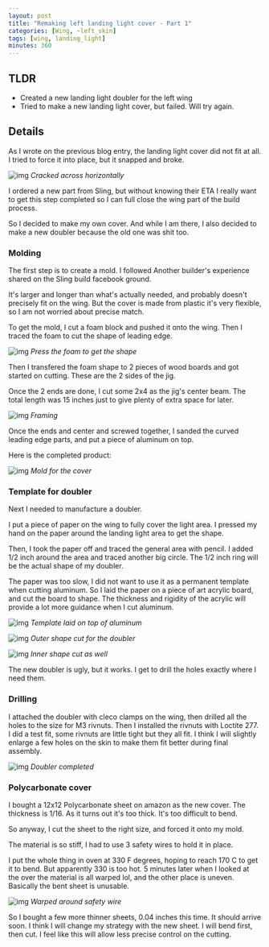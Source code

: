 ```yaml
---
layout: post
title: "Remaking left landing light cover - Part 1"
categories: [Wing, ~left_skin]
tags: [wing, landing_light]
minutes: 360
---
```


## TLDR

- Created a new landing light doubler for the left wing
- Tried to make a new landing light cover, but failed. Will try again.

## Details

As I wrote on the previous blog entry, the landing light cover did not fit at all. I tried to force it into place, but it snapped and broke.

![img](https://lh3.googleusercontent.com/pw/AP1GczMXzFKE20nKQWanhAk5SBsX3jCIKsNwCFaRUzTHMm33mjluW4rhvc7pYsCwYuLHP28RwbLsNe7nfGg_Hwz1FisC6xGlOVXKyE9S6wjn9lBqexVqwTYgjXG5IG-vbMvoDMim5lwCKicdqHBltuG5kALjCQ=w2328-h3092-s-no-gm?authuser=0)
_Cracked across horizontally_

I ordered a new part from Sling, but without knowing their ETA I really want to get this step completed so I can full close the wing part of the build process.

So I decided to make my own cover. And while I am there, I also decided to make a new doubler because the old one was shit too.

### Molding

The first step is to create a mold. I followed Another builder's experience shared on the Sling build facebook ground.

It's larger and longer than what's actually needed, and probably doesn't precisely fit on the wing. But the cover is made from plastic it's very flexible, so I am not worried about precise match.

To get the mold, I cut a foam block and pushed it onto the wing. Then I traced the foam to cut the shape of leading edge.

![img](https://lh3.googleusercontent.com/pw/AP1GczO9OdAwiH6QyYV9B9bVDuzz8ZTHGIHfkZWHQJmc1PoV4gQ-ks-q1s5hfUeWnWMG7DBzY2s2Xf8G6OjsEzWnGTXqpR1jcsnLkhNw3ktcjE1xo9CwVTn83W0CnMPB4T-xjT_IaXfWf2iR61rSDeIir4RyEg=w4080-h3072-s-no-gm?authuser=0)
_Press the foam to get the shape_

Then I transfered the foam shape to 2 pieces of wood boards and got started on cutting. These are the 2 sides of the jig.

Once the 2 ends are done, I cut some 2x4 as the jig's center beam. The total length was 15 inches just to give plenty of extra space for later.

![img](https://lh3.googleusercontent.com/pw/AP1GczPszHeTAxHBsvt7lb6Ewr-XNT4CaXZpFN8hR4Y3tnEnqKQPkC9LDW0jwrwKatQGZMABK036De47YqLvi1lW5pVamgUhX9F6nMb8zIjenlLx-F5LJINjh5RVRiihtRdwG_ZCSC4RCro-kQRuJlQ0Sejezg=w4080-h3072-s-no-gm?authuser=0)
_Framing_

Once the ends and center and screwed together, I sanded the curved leading edge parts, and put a piece of aluminum on top.

Here is the completed product:

![img](https://lh3.googleusercontent.com/pw/AP1GczOSo50jHZL5DyiEgvhYAjWf9F0OwZta0y-hKB3S0r88dJjippNd_BRWrmv8uPMLwB7CTuUUgxw0KIcc9aM-UWWNQWnZK9SO0KBcz3Gyxgb9LB_cQm2ld_Rgjt3lh-BQ34YnxcSk70cIk1fnPdWzHdKu8w=w4080-h3072-s-no-gm?authuser=0)
_Mold for the cover_

### Template for doubler

Next I needed to manufacture a doubler.

I put a piece of paper on the wing to fully cover the light area. I pressed my hand on the paper around the landing light area to get the shape.

Then, I took the paper off and traced the general area with pencil. I added 1/2 inch around the area and traced another big circle. The 1/2 inch ring will be the actual shape of my doubler.

The paper was too slow, I did not want to use it as a permanent template when cutting aluminum. So I laid the paper on a piece of art acrylic board, and cut the board to shape. The thickness and rigidity of the acrylic will provide a lot more guidance when I cut aluminum.

![img](https://lh3.googleusercontent.com/pw/AP1GczNr-PhRSUvJXig_LUAcgdVfqQkSWbdPvA0rA-EnjwbZVbRb0juQQSiSJvQfR-EW3_tlFjrdnWyLpTFBV_yS4JJ_ADL9Jr0r5xbrHyUtq8v2-WD_olvjMCdAQnxcvKkwlhDQ1tUdPkeGGGjI0sqM-m8w8g=w4080-h3072-s-no-gm?authuser=0)
_Template laid on top of aluminum_

![img](https://lh3.googleusercontent.com/pw/AP1GczOXHE-f3OTN5hP8uikqzCtP506QaWXvnmIg0L3gTxz7ov9KkcPT2qfDnJA2joPEwBWEKHMUb2c0Q7mGBqRDsl_l-sxMSrvKivnVDx3KvZnp25mTaKmIKb9gHqrrTUtroeHjZsG4eNsqAHxwFSx1inYTEg=w4080-h3072-s-no-gm?authuser=0)
_Outer shape cut for the doubler_

![img](https://lh3.googleusercontent.com/pw/AP1GczPnMxC69Fj2vjoofB-uGeTehj8yfHZFEdswMQekvw0iv3PmFmCIxRICMKt_Rzzj-wccV-azzQpLyCKVEYYMU-DCy6jdjTTtDhmXaKoytDreeh27iCmF-Llz7KHs2vdZiK3-_AiVMiFzc-T2fEVeeqKJrQ=w4080-h3072-s-no-gm?authuser=0)
_Inner shape cut as well_

The new doubler is ugly, but it works. I get to drill the holes exactly where I need them.

### Drilling

I attached the doubler with cleco clamps on the wing, then drilled all the holes to the size for M3 rivnuts. Then I installed the rivnuts with Loctite 277. I did a test fit, some rivnuts are little tight but they all fit. I think I will slightly enlarge a few holes on the skin to make them fit better during final assembly.

![img](https://lh3.googleusercontent.com/pw/AP1GczPeFrywIhNMU4EeOH9ka8Elitw-pBYfZ5EnIltpwgoVStpQdR1cisLBp6c-aZUkr2NVJHDrEKPOr2n_1cB5VbWe0L4X0N30L5MpHDcNUYX9SPFlS5yatCVQQEDYg64SnWS7129eb3CD5im6mNhj5SPLBw=w4080-h3072-s-no-gm?authuser=0)
_Doubler completed_

### Polycarbonate cover

I bought a 12x12 Polycarbonate sheet on amazon as the new cover. The thickness is 1/16. As it turns out it's too thick. It's too difficult to bend.

So anyway, I cut the sheet to the right size, and forced it onto my mold.

The material is so stiff, I had to use 3 safety wires to hold it in place.

I put the whole thing in oven at 330 F degrees, hoping to reach 170 C to get it to bend. But apparently 330 is too hot. 5 minutes later when I looked at the over the material is all warped lol, and the other place is uneven. Basically the bent sheet is unusable.

![img](https://lh3.googleusercontent.com/pw/AP1GczMOeVz0rSbLkaK_ACF_ZskRj9JdKwdeCTIUEKZkT79pw4n-7vM8OZ680Fgi4daVOqisOR-qUk4yDI0o6Zh0ehBxTtnifK2jTT2u6nCOZtvcIWvGl-hKekHO-BuamOcbKrc4AZFpGF1WURn5uRWqdg6mEA=w2274-h1712-s-no-gm?authuser=0)
_Warped around safety wire_

So I bought a few more thinner sheets, 0.04 inches this time. It should arrive soon. I think I will change my strategy with the new sheet. I will bend first, then cut. I feel like this will allow less precise control on the cutting.
